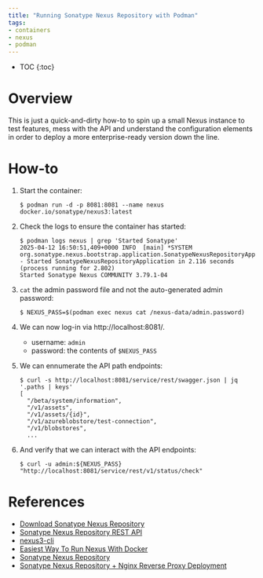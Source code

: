 ```yaml
---
title: "Running Sonatype Nexus Repository with Podman"
tags:
- containers
- nexus
- podman
---
```


* TOC
{:toc}

# Overview
This is just a quick-and-dirty how-to to spin up a small Nexus instance to test features, mess with the API and understand the configuration elements in order to deploy a more enterprise-ready version down the line.

# How-to

1. Start the container:
    ```
    $ podman run -d -p 8081:8081 --name nexus docker.io/sonatype/nexus3:latest
    ```

2. Check the logs to ensure the container has started:

    ```
    $ podman logs nexus | grep 'Started Sonatype'
    2025-04-12 16:50:51,409+0000 INFO  [main] *SYSTEM org.sonatype.nexus.bootstrap.application.SonatypeNexusRepositoryApplication - Started SonatypeNexusRepositoryApplication in 2.116 seconds (process running for 2.802)
    Started Sonatype Nexus COMMUNITY 3.79.1-04
    ```

3. `cat` the admin password file and not the auto-generated admin password:

    ```
    $ NEXUS_PASS=$(podman exec nexus cat /nexus-data/admin.password)
    ```

4. We can now log-in via http://localhost:8081/.
    - username: `admin`
    - password: the contents of `$NEXUS_PASS`

5. We can ennumerate the API path endpoints:

    ```
    $ curl -s http://localhost:8081/service/rest/swagger.json | jq '.paths | keys'
    [
      "/beta/system/information",
      "/v1/assets",
      "/v1/assets/{id}",
      "/v1/azureblobstore/test-connection",
      "/v1/blobstores",
      ...
    ```

6. And verify that we can interact with the API endpoints: 

    ```
    $ curl -u admin:${NEXUS_PASS} "http://localhost:8081/service/rest/v1/status/check"
    ```

# References
- [Download Sonatype Nexus Repository](https://help.sonatype.com/en/download.html)
- [Sonatype Nexus Repository REST API](https://help.sonatype.com/en/automation.html#rest-api)
- [nexus3-cli](https://nexus3-cli.readthedocs.io/en/latest/cli.html#nexus3)
- [Easiest Way To Run Nexus With Docker](https://www.devopsexplained.com/post/easiest-way-to-run-nexus-with-docker/)
- [Sonatype Nexus Repository](https://hub.docker.com/r/sonatype/nexus3/)
- [Sonatype Nexus Repository + Nginx Reverse Proxy Deployment](https://medium.com/@johanesmistrialdo/sonatype-nexus-repository-nginx-reverse-proxy-deployment-947923c6f160)
